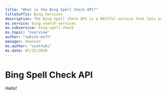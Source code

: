```yaml
---
title: "What is the Bing Spell Check API?"
titleSuffix: Bing Services
description: The Bing Spell Check API is a RESTful service that lets you check a text string for spelling and grammar errors.
ms.service: bing-search-services
ms.subservice: bing-spell-check
ms.topic: "overview"
author: "swhite-msft"
manager: ehansen
ms.author: "scottwhi"
ms.date: 07/15/2020
---
```


# Bing Spell Check API

Hello!